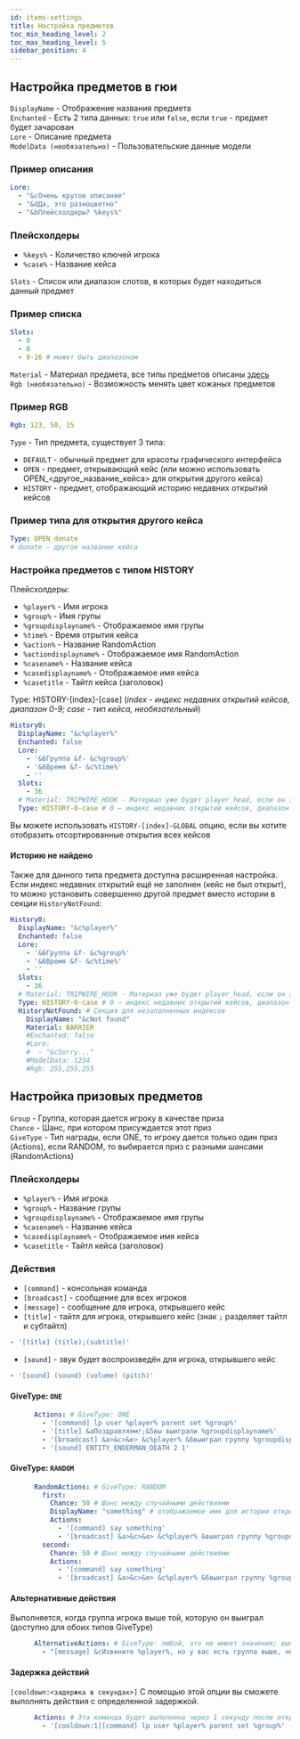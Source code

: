 ```yaml
---
id: items-settings
title: Настройка предметов
toc_min_heading_level: 2
toc_max_heading_level: 5
sidebar_position: 4
---
```



## Настройка предметов в гюи
`DisplayName` - Отображение названия предмета <br />
`Enchanted` - Есть 2 типа данных: `true` или  `false`, если `true` - предмет будет зачарован <br />
`Lore` - Описание предмета <br/>
`ModelData (необязательно)` - Пользовательские данные модели

### Пример описания
```yaml
Lore:
  - "&cОчень крутое описание"
  - "&dДа, это разноцветно"
  - "&bПлейсхолдеры? %keys%"
```

### Плейсхолдеры
- `%keys%` - Количество ключей игрока
- `%case%` - Название кейса

`Slots` - Список или диапазон слотов, в которых будет находиться данный предмет

### Пример списка
```yaml
Slots:
  - 0
  - 8
  - 9-16 # может быть диапазоном
```
`Material` - Материал предмета, все типы предметов описаны [здесь](https://wiki.jodexindustries.space/docs/DonateCase/materials) <br />
`Rgb (необязательно)` - Возможность менять цвет кожаных предметов <br />

### Пример RGB
```yaml
Rgb: 123, 50, 15
```
`Type` - Тип предмета, существует 3 типа: 
- `DEFAULT` - обычный предмет для красоты графического интерфейса
- `OPEN` - предмет, открывающий кейс (или можно использовать OPEN_\<другое_название_кейса\> для открытия другого кейса)
- `HISTORY` - предмет, отображающий историю недавних открытий кейсов <br/>

### Пример типа для открытия другого кейса
```yml
Type: OPEN_donate
# donate - другое название кейса
```

### Настройка предметов с типом HISTORY
Плейсхолдеры:
- `%player%` - Имя игрока
- `%group%` - Имя групы
- `%groupdisplayname%` - Отображаемое имя групы
- `%time%` - Время отрытия кейса
- `%action%` - Название RandomAction
- `%actiondisplayname%` - Отображаемое имя RandomAction
- `%casename%` - Название кейса
- `%casedisplayname%` - Отображаемое имя кейса
- `%casetitle` - Тайтл кейса (заголовок)

Type: HISTORY-[index]-[case]     (_index - индекс недавних открытий кейсов, диапазон 0-9; case - тип кейса, необязательный_)
```yaml
History0:
  DisplayName: "&c%player%"
  Enchanted: false
  Lore:
    - '&6Группа &f- &c%group%'
    - '&6Время &f- &c%time%'
    - ''
  Slots:
    - 36
  # Material: TRIPWIRE_HOOK - Материал уже будет player_head, если он закомментирован, может быть DEFAULT, если вы хотите использовать материал выиграшного предмета
  Type: HISTORY-0-case # 0 – индекс недавних открытий кейсов, диапазон 0-9; case - тип кейса, если пусто, то будет кейс по умолчанию (опционально)
```
Вы можете использовать `HISTORY-[index]-GLOBAL` опцию, если вы хотите отобразить отсортированные открытия всех кейсов

#### Историю не найдено
Также для данного типа предмета доступна расширенная настройка. Если индекс недавних открытий ещё не заполнен (кейс не был открыт), то можно установить совершенно другой предмет вместо истории в секции `HistoryNotFound`:
```yaml
History0:
  DisplayName: "&c%player%"
  Enchanted: false
  Lore:
    - '&6Группа &f- &c%group%'
    - '&6Время &f- &c%time%'
    - ''
  Slots:
    - 36
  # Material: TRIPWIRE_HOOK - Материал уже будет player_head, если он закомментирован, может быть DEFAULT, если вы хотите использовать материал выиграшного предмета
  Type: HISTORY-0-case # 0 – индекс недавних открытий кейсов, диапазон 0-9; case - тип кейса, если пусто, то будет кейс по умолчанию (опционально)
  HistoryNotFound: # Секция для незаполненных индексов
    DisplayName: "&cNot found"
    Material: BARRIER
    #Enchanted: false
    #Lore:
    #  - "&cSorry..."
    #ModelData: 1234
    #Rgb: 255,255,255
```

## Настройка призовых предметов
`Group` - Группа, которая дается игроку в качестве приза <br />
`Chance` - Шанс, при котором присуждается этот приз <br />
`GiveType` - Тип награды, если ONE, то игроку дается только один приз (Actions), если RANDOM, то выбирается приз с разными шансами (RandomActions)
### Плейсхолдеры
- `%player%` - Имя игрока
- `%group%` - Название групы
- `%groupdisplayname%` - Отображаемое имя групы
- `%casename%` - Название кейса
- `%casedisplayname%` - Отображаемое имя кейса
- `%casetitle` - Тайтл кейса (заголовок)

### Действия
- `[command]` - консольная команда
- `[broadcast]` - сообщение для всех игроков
- `[message]` - сообщение для игрока, открывшего кейс
- `[title]` - тайтл для игрока, открывшего кейс (знак `;` разделяет тайтл и субтайтл)
```yml
- '[title] (title);(subtitle)'
```
- `[sound]` - звук будет воспроизведён для игрока, открывшего кейс
```yml
- '[sound] (sound) (volume) (pitch)'
```

#### GiveType: `ONE`
```yaml
      Actions: # GiveType: ONE
        - '[command] lp user %player% parent set %group%'
        - '[title] &aПоздравляем!;&5вы выиграли %groupdisplayname%'
        - '[broadcast] &a>&c>&e> &c%player% &6выиграл группу %groupdisplayname% &6из &5Ultra-Case.'
        - '[sound] ENTITY_ENDERMAN_DEATH 2 1'
```

#### GiveType: `RANDOM`
```yaml
      RandomActions: # GiveType: RANDOM
        first:
          Chance: 50 # Шанс между случайными действиями
          DisplayName: "something" # отображаемое имя для истории открытий кейсов
          Actions:
            - '[command] say something'
            - '[broadcast] &a>&c>&e> &c%player% &выиграл группу %groupdisplayname% &6из &5Ultra-Case.'
        second:
          Chance: 50 # Шанс между случайными действиями
          Actions:
            - '[command] say something'
            - '[broadcast] &a>&c>&e> &c%player% &6выиграл группу %groupdisplayname% &6из &5Ultra-Case.'
```

#### Альтернативные действия
Выполняется, когда группа игрока выше той, которую он выиграл (доступно для обоих типов GiveType)
```yaml
      AlternativeActions: # GiveType: любой, это не имеет значения; выполняется, если группа ниже по рангу, чем группа игрока в LevelGroups
        - "[message] &cИзвините %player%, но у вас есть группа выше, чем вы выиграли:("
```
#### Задержка действий
`[cooldown:<задержка в секундах>]`
С помощью этой опции вы сможете выполнять действия с определенной задержкой.
```yaml
      Actions: # Эта команда будет выполнена через 1 секунду после открытия кейса
        - '[cooldown:1][command] lp user %player% parent set %group%'
```